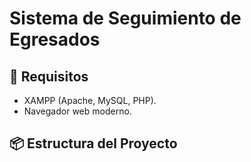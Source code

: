 # Sistema de Seguimiento de Egresados

## :rocket: Requisitos
- XAMPP (Apache, MySQL, PHP).
- Navegador web moderno.

## :package: Estructura del Proyecto